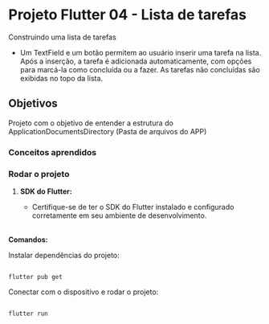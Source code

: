 # Projeto Flutter 04 - Lista de tarefas
Construindo uma lista de tarefas
- Um TextField e um botão permitem ao usuário inserir uma tarefa na lista. Após a inserção, a tarefa é adicionada automaticamente, com opções para marcá-la como concluída ou a fazer. As tarefas não concluídas são exibidas no topo da lista.

## Objetivos 
Projeto com o objetivo de entender a estrutura do ApplicationDocumentsDirectory (Pasta de arquivos do APP)

### Conceitos aprendidos 

### Rodar o projeto 
1. **SDK do Flutter:**
   - Certifique-se de ter o SDK do Flutter instalado e configurado corretamente em seu ambiente de desenvolvimento.

   <br>

<b>Comandos:</b>

Instalar dependências do projeto:

``` 

flutter pub get 

``` 

Conectar com o dispositivo e rodar o projeto:

``` 

flutter run

```